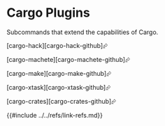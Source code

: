 # Cargo Plugins

Subcommands that extend the capabilities of Cargo.

[cargo-hack][cargo-hack-github]⮳

[cargo-machete][cargo-machete-github]⮳

[cargo-make][cargo-make-github]⮳

[cargo-xtask][cargo-xtask-github]⮳

[cargo-crates][cargo-crates-github]⮳

{{#include ../../refs/link-refs.md}}
